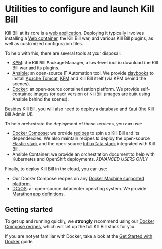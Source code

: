 Utilities to configure and launch Kill Bill
===========================================

Kill Bill at its core is a [web application](https://en.wikipedia.org/wiki/WAR_(file_format)). Deploying it typically involves installing a [Web container](https://en.wikipedia.org/wiki/Web_container), the Kill Bill war, and various Kill Bill plugins, as well as customized configuration files.

To help with this, there are several tools at your disposal:

* [KPM](https://github.com/killbill/killbill-cloud/tree/master/kpm): the Kill Bill Package Manager, a low-level tool to download the Kill Bill war and its plugins.
* [Ansible](https://docs.ansible.com/): an open-source IT Automation tool. We provide [playbooks](https://github.com/killbill/killbill-cloud/tree/master/ansible) to install [Apache Tomcat](https://tomcat.apache.org/), [KPM](https://github.com/killbill/killbill-cloud/tree/master/kpm) and Kill Bill itself (via KPM behind the scenes).
* [Docker](https://docs.docker.com/): an open-source containerization platform. We provide self-contained [images](https://github.com/killbill/killbill-cloud/tree/master/docker) for each version of Kill Bill (images are built using Ansible behind the scenes).

Besides Kill Bill, you will also need to deploy a database and [Kaui](https://github.com/killbill/killbill-admin-ui) (the Kill Bill Admin UI).

To help orchestrate the deployment of these services, you can use:

* [Docker Compose](https://docs.docker.com/compose/): we provide [recipes](https://github.com/killbill/killbill-cloud/tree/master/docker/compose) to spin up Kill Bill and its dependencies. We also maintain recipes to deploy the open-source [Elastic stack](https://www.elastic.co/products) and the open-source [InfluxData stack](https://www.influxdata.com/time-series-platform/) integrated with Kill Bill.
* [Ansible Container](https://docs.ansible.com/ansible-container/getting_started.html): we provide an [orchestration document](https://github.com/killbill/killbill-cloud/tree/master/ansible-container) to help with Kubernetes and OpenShift deployments. *ADVANCED USERS ONLY*

Finally, to deploy Kill Bill in the cloud, you can use:

* Our Docker Compose recipes on any [Docker Machine supported platform](https://docs.docker.com/machine/drivers/).
* [DC/OS](https://dcos.io/): an open-source datacenter operating system. We provide [Marathon app definitions](https://github.com/killbill/killbill-cloud/tree/master/mesos).


Getting started
---------------

To get up and running quickly, we **strongly** recommend using our [Docker Compose recipes](https://github.com/killbill/killbill-cloud/tree/master/docker/compose), which will set up the full Kill Bill stack for you.

If you are not yet familiar with Docker, take a look at the [Get Started with Docker](https://docs.docker.com/get-started/) guide.

